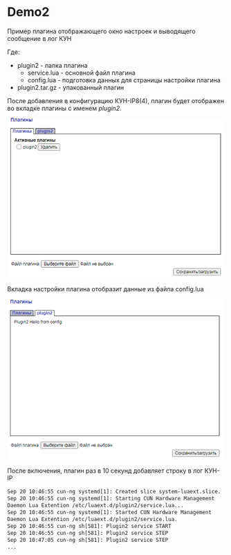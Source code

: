 # Demo2
Пример плагина отображающего окно настроек и выводящего сообщение в лог КУН

Где:
- plugin2 - папка плагина
  - service.lua - основной файл плагина
  - config.lua - подготовка данных для страницы настройки плагина
- plugin2.tar.gz - упакованный плагин 

После добавления в конфигурацию КУН-IP8(4), плагин будет отображен во вкладке плагины с именем *plugin2*.

![link!](https://github.com/Tekon-Avtomatika/KUN-IP8_Plugins/blob/main/Demo2/plugin2_1.PNG)

Вкладка настройки плагина отобразит данные из файла config.lua

![link!](https://github.com/Tekon-Avtomatika/KUN-IP8_Plugins/blob/main/Demo2/plugin2_2.PNG)

После включения, плагин раз в 10 секунд добавляет строку в лог КУН-IP

```
Sep 20 10:46:55 cun-ng systemd[1]: Created slice system-luaext.slice.
Sep 20 10:46:55 cun-ng systemd[1]: Starting CUN Hardware Management Daemon Lua Extention /etc/luaext.d/plugin2/service.lua...
Sep 20 10:46:55 cun-ng systemd[1]: Started CUN Hardware Management Daemon Lua Extention /etc/luaext.d/plugin2/service.lua.
Sep 20 10:46:55 cun-ng sh[581]: Plugin2 service START
Sep 20 10:46:55 cun-ng sh[581]: Plugin2 service STEP
Sep 20 10:47:05 cun-ng sh[581]: Plugin2 service STEP
...
```